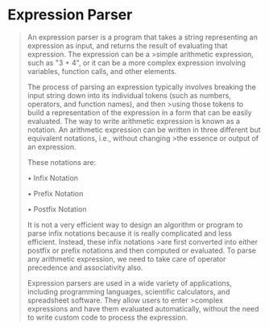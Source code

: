 # Expression Parser
>An expression parser is a program that takes a string representing an expression as input, and returns the result of evaluating that expression. The expression can be a >simple arithmetic expression, such as "3 + 4", or it can be a more complex expression involving variables, function calls, and other elements.
>
>The process of parsing an expression typically involves breaking the input string down into its individual tokens (such as numbers, operators, and function names), and then >using those tokens to build a representation of the expression in a form that can be easily evaluated.
>The way to write arithmetic expression is known as a notation. An arithmetic expression can be written in three different but equivalent notations, i.e., without changing >the essence or output of an expression. 
>
>These notations are:
>
>•	Infix Notation
>
>•	Prefix Notation
>
>•	Postfix Notation
>
>It is not a very efficient way to design an algorithm or program to parse infix notations because it is really complicated and less efficient. Instead, these infix notations >are first converted into either postfix or prefix notations and then computed or evaluated.
>To parse any arithmetic expression, we need to take care of operator precedence and associativity also.
>
>Expression parsers are used in a wide variety of applications, including programming languages, scientific calculators, and spreadsheet software. They allow users to enter >complex expressions and have them evaluated automatically, without the need to write custom code to process the expression.
